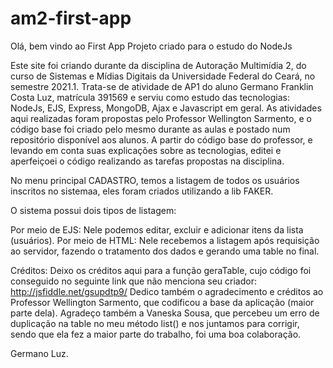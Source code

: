 # am2-first-app

Olá, bem vindo ao First App
Projeto criado para o estudo do NodeJs

Este site foi criando durante da disciplina de Autoração Multimídia 2, do curso de Sistemas e Mídias Digitais da Universidade Federal do Ceará, no semestre 2021.1.
Trata-se de atividade de AP1 do aluno Germano Franklin Costa Luz, matrícula 391569 e serviu como estudo das tecnologias: NodeJs, EJS, Express, MongoDB, Ajax e Javascript em geral.
As atividades aqui realizadas foram propostas pelo Professor Wellington Sarmento, e o código base foi criado pelo mesmo durante as aulas e postado num repositório disponível aos alunos. A partir do código base do professor, e levando em conta suas explicações sobre as tecnologias, editei e aperfeiçoei o código realizando as tarefas propostas na disciplina.

No menu principal CADASTRO, temos a listagem de todos os usuários inscritos no sistemaa, eles foram criados utilizando a lib FAKER.

O sistema possui dois tipos de listagem:

Por meio de EJS: Nele podemos editar, excluir e adicionar itens da lista (usuários).
Por meio de HTML: Nele recebemos a listagem após requisição ao servidor, fazendo o tratamento dos dados e gerando uma table no final.

Créditos:
Deixo os créditos aqui para a função geraTable, cujo código foi conseguido no seguinte link que não menciona seu criador: http://jsfiddle.net/gsupdtp9/
Dedico também o agradecimento e créditos ao Professor Wellington Sarmento, que codificou a base da aplicação (maior parte dela).
Agradeço também a Vaneska Sousa, que percebeu um erro de duplicação na table no meu método list() e nos juntamos para corrigir, sendo que ela fez a maior parte do trabalho, foi uma boa colaboração.

Germano Luz.
